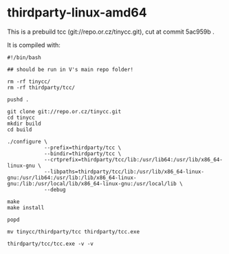# thirdparty-linux-amd64

This is a prebuild tcc (git://repo.or.cz/tinycc.git), cut at commit 5ac959b .

It is compiled with:

```shell
#!/bin/bash

## should be run in V's main repo folder!

rm -rf tinycc/
rm -rf thirdparty/tcc/

pushd .

git clone git://repo.or.cz/tinycc.git
cd tinycc
mkdir build
cd build

./configure \
            --prefix=thirdparty/tcc \
            --bindir=thirdparty/tcc \
            --crtprefix=thirdparty/tcc/lib:/usr/lib64:/usr/lib/x86_64-linux-gnu \
            --libpaths=thirdparty/tcc/lib:/usr/lib/x86_64-linux-gnu:/usr/lib64:/usr/lib:/lib/x86_64-linux-gnu:/lib:/usr/local/lib/x86_64-linux-gnu:/usr/local/lib \
            --debug
            
make
make install

popd

mv tinycc/thirdparty/tcc thirdparty/tcc.exe

thirdparty/tcc/tcc.exe -v -v

```
